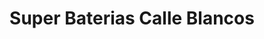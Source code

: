 ---
title: "Super Baterias Calle Blancos"
url: /calle-blancos/super-baterias-calle-blancos/
shop: Allgemein
---